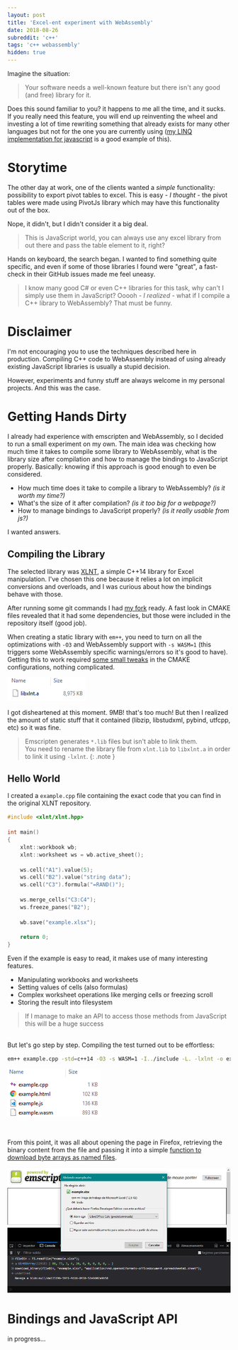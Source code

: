 ```yaml
---
layout: post
title: 'Excel-ent experiment with WebAssembly'
date: 2018-08-26
subreddit: 'c++'
tags: 'c++ webassembly'
hidden: true
---
```


Imagine the situation:
> Your software needs a well-known feature but there isn't any good (and free) library for it.

Does this sound familiar to you? it happens to me all the time, and it sucks. If you really need this feature, you will end up reinventing the wheel and investing a lot of time rewriting something that already exists for many other languages but not for the one you are currently using ([my LINQ implementation for javascript]() is a good example of this).

<!-- more -->

# Storytime

The other day at work, one of the clients wanted a *simple* functionality: possibility to export pivot tables to excel. This is easy *- I thought -* the pivot tables were made using PivotJs library which may have this functionality out of the box.

Nope, it didn't, but I didn't consider it a big deal.
> This is JavaScript world, you can always use any excel library from out there and pass the table element to it, right?

Hands on keyboard, the search began. I wanted to find something quite specific, and even if some of those libraries I found were "great", a fast-check in their GitHub issues made me feel uneasy.

> I know many good C# or even C++ libraries for this task, why can't I simply use them in JavaScript?
> Ooooh *- I realized -* what if I compile a C++ library to WebAssembly? That must be funny.

# Disclaimer

I'm not encouraging you to use the techniques described here in production. Compiling C++ code to WebAssembly instead of using already existing JavaScript libraries is usually a stupid decision.

However, experiments and funny stuff are always welcome in my personal projects. And this was the case.

# Getting Hands Dirty

I already had experience with emscripten and WebAssembly, so I decided to run a small experiment on my own. The main idea was checking how much time it takes to compile some library to WebAssembly,
what is the library size after compilation and how to manage the bindings to JavaScript properly. Basically: knowing if this approach is good enough to even be considered.

- How much time does it take to compile a library to WebAssembly? *(is it worth my time?)*<br/>
- What's the size of it after compilation? *(is it too big for a webpage?)*<br/>
- How to manage bindings to JavaScript properly? *(is it really usable from js?)*<br/>

I wanted answers.

## Compiling the Library

The selected library was [XLNT](https://github.com/tfussell/xlnt), a simple C++14 library for Excel manipulation. I've chosen this one because it relies a lot on implicit conversions and overloads, and I was curious about how
the bindings behave with those.

After running some git commands I had [my fork](https://github.com/isc30/xlnt-wasm) ready. A fast look in CMAKE files revealed that it had some dependencies, but those were included in the repository itself (good job).

When creating a static library with `em++`, you need to turn on all the optimizations with `-O3` and WebAssembly support with `-s WASM=1` (this triggers some WebAssembly specific warnings/errors so it's good to have). Getting this to work required [some small tweaks](https://github.com/isc30/xlnt-wasm/commit/b0f9304e143740779030e8082ccfae2a1f4f3c25) in the CMAKE configurations, nothing complicated.

![](/assets/posts/xlnt-wasm/lib-file.png "8.9MB WTF!")

I got disheartened at this moment. 9MB! that's too much! But then I realized the amount of static stuff that it contained (libzip, libstudxml, pybind, utfcpp, etc) so it was fine.

> Emscripten generates `*.lib` files but isn't able to link them.<br/>
> You need to rename the library file from `xlnt.lib` to `libxlnt.a` in order to link it using `-lxlnt`.
{: .note }

## Hello World

I created a `example.cpp` file containing the exact code that you can find in the original XLNT repository.

```cpp
#include <xlnt/xlnt.hpp>

int main()
{
    xlnt::workbook wb;
    xlnt::worksheet ws = wb.active_sheet();

    ws.cell("A1").value(5);
    ws.cell("B2").value("string data");
    ws.cell("C3").formula("=RAND()");

    ws.merge_cells("C3:C4");
    ws.freeze_panes("B2");

    wb.save("example.xlsx");

    return 0;
}
```

Even if the example is easy to read, it makes use of many interesting features.

- Manipulating workbooks and worksheets
- Setting values of cells (also formulas)
- Complex worksheet operations like merging cells or freezing scroll
- Storing the result into filesystem

> If I manage to make an API to access those methods from JavaScript this will be a huge success

<br/>
But let's go step by step. Compiling the test turned out to be effortless:

```bash
em++ example.cpp -std=c++14 -O3 -s WASM=1 -I../include -L. -lxlnt -o example.html
```

![](/assets/posts/xlnt-wasm/example-folder.png)

<br/>

From this point, it was all about opening the page in Firefox, retrieving the binary content from the file and passing it into a simple [function to download byte arrays as named files](https://gist.github.com/isc30/cd996814113869bef40a27d4af79f92d).

![](/assets/posts/xlnt-wasm/download-dialog.png)

# Bindings and JavaScript API

in progress...
